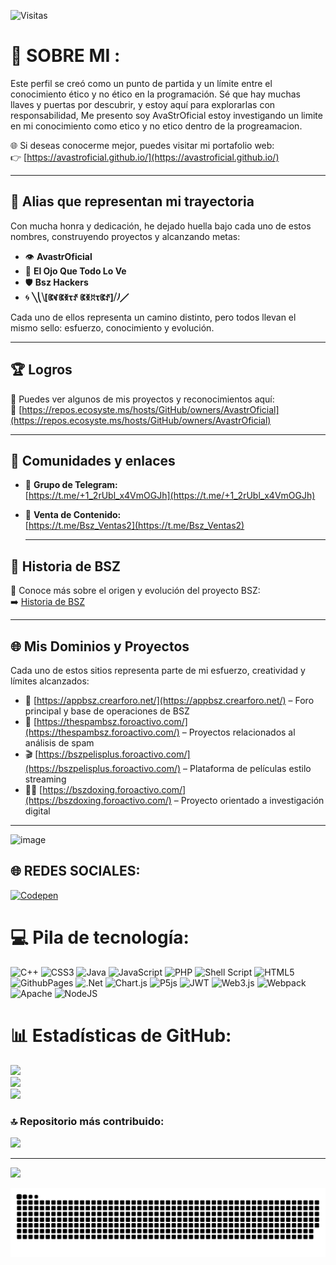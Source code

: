 ![Visitas](https://visitor-badge.laobi.icu/badge?page_id=AvastrOficial&left_color=gray&right_color=1fd157&left_text=Visitas)

# 💫 SOBRE MI :

Este perfil se creó como un punto de partida y un límite entre el conocimiento ético y no ético en la programación. Sé que hay muchas llaves y puertas por descubrir, y estoy aquí para explorarlas con responsabilidad, Me presento soy AvaStrOficial estoy investigando un limite en mi conocimiento como etico y no etico dentro de la progreamacion.

🌐 Si deseas conocerme mejor, puedes visitar mi portafolio web:  
👉 [https://avastroficial.github.io/](https://avastroficial.github.io/)

--- 

## 🧠 Alias que representan mi trayectoria

Con mucha honra y dedicación, he dejado huella bajo cada uno de estos nombres, construyendo proyectos y alcanzando metas:

- 👁️ **AvastrOficial**  
- 🔮 **El Ojo Que Todo Lo Ve**  
- 🛡️ **Bsz Hackers**  
- 🌀 **╲⎝⧹[ꀇꃴꀇꃶτꀋ ꀇꃶꀡτꀇꀋ]⧸⎠╱**

Cada uno de ellos representa un camino distinto, pero todos llevan el mismo sello: esfuerzo, conocimiento y evolución.

--- 

## 🏆 Logros
📍 Puedes ver algunos de mis proyectos y reconocimientos aquí:  
🔗 [https://repos.ecosyste.ms/hosts/GitHub/owners/AvastrOficial](https://repos.ecosyste.ms/hosts/GitHub/owners/AvastrOficial)

--- 

## 💬 Comunidades y enlaces

- 👥 **Grupo de Telegram:**  
  [https://t.me/+1_2rUbl_x4VmOGJh](https://t.me/+1_2rUbl_x4VmOGJh)

- 🛒 **Venta de Contenido:**  
  [https://t.me/Bsz_Ventas2](https://t.me/Bsz_Ventas2)

  ---

## 📜 Historia de BSZ

📖 Conoce más sobre el origen y evolución del proyecto BSZ:  
➡️ [Historia de BSZ](https://appbsz.crearforo.net/h89-historia-bsz)

  ---

## 🌐 Mis Dominios y Proyectos

Cada uno de estos sitios representa parte de mi esfuerzo, creatividad y límites alcanzados:

- 🧩 [https://appbsz.crearforo.net/](https://appbsz.crearforo.net/) – Foro principal y base de operaciones de BSZ  
- 🔐 [https://thespambsz.foroactivo.com/](https://thespambsz.foroactivo.com/) – Proyectos relacionados al análisis de spam  
- 🎬 [https://bszpelisplus.foroactivo.com/](https://bszpelisplus.foroactivo.com/) – Plataforma de películas estilo streaming  
- 🕵️‍♂️ [https://bszdoxing.foroactivo.com/](https://bszdoxing.foroactivo.com/) – Proyecto orientado a investigación digital

 --- 
 
![image](https://github.com/AvastrOficial/AvastrOficial/assets/91764815/07f31e06-c78d-443b-8ca4-ef8ef0c99020)
⠀⠀⠀⠀
⠀⠀⠀⠀⠀⠀⠀⠀⠀⠀⠀⠀⠀⠀⠀⠀⠀⠀

## 🌐 REDES SOCIALES:
[![Codepen](https://img.shields.io/badge/Codepen-000000?style=for-the-badge&logo=codepen&logoColor=white)](https://codepen.io/AvastrOficial) 


# 💻 Pila de tecnología:
![C++](https://img.shields.io/badge/c++-%2300599C.svg?style=plastic&logo=c%2B%2B&logoColor=white) ![CSS3](https://img.shields.io/badge/css3-%231572B6.svg?style=plastic&logo=css3&logoColor=white) ![Java](https://img.shields.io/badge/java-%23ED8B00.svg?style=plastic&logo=openjdk&logoColor=white) ![JavaScript](https://img.shields.io/badge/javascript-%23323330.svg?style=plastic&logo=javascript&logoColor=%23F7DF1E) ![PHP](https://img.shields.io/badge/php-%23777BB4.svg?style=plastic&logo=php&logoColor=white) ![Shell Script](https://img.shields.io/badge/shell_script-%23121011.svg?style=plastic&logo=gnu-bash&logoColor=white) ![HTML5](https://img.shields.io/badge/html5-%23E34F26.svg?style=plastic&logo=html5&logoColor=white) ![GithubPages](https://img.shields.io/badge/github%20pages-121013?style=plastic&logo=github&logoColor=white) ![.Net](https://img.shields.io/badge/.NET-5C2D91?style=plastic&logo=.net&logoColor=white) ![Chart.js](https://img.shields.io/badge/chart.js-F5788D.svg?style=plastic&logo=chart.js&logoColor=white) ![P5js](https://img.shields.io/badge/p5.js-ED225D?style=plastic&logo=p5.js&logoColor=FFFFFF) ![JWT](https://img.shields.io/badge/JWT-black?style=plastic&logo=JSON%20web%20tokens) ![Web3.js](https://img.shields.io/badge/web3.js-F16822?style=plastic&logo=web3.js&logoColor=white) ![Webpack](https://img.shields.io/badge/webpack-%238DD6F9.svg?style=plastic&logo=webpack&logoColor=black) ![Apache](https://img.shields.io/badge/apache-%23D42029.svg?style=plastic&logo=apache&logoColor=white) ![NodeJS](https://img.shields.io/badge/node.js-6DA55F?style=plastic&logo=node.js&logoColor=white)

# 📊 Estadísticas de GitHub:
![](https://github-readme-stats.vercel.app/api?username=AvastrOficial&theme=dark&hide_border=false&include_all_commits=false&count_private=false)<br/>
![](https://github-readme-streak-stats.herokuapp.com/?user=AvastrOficial&theme=dark&hide_border=false)<br/>
![](https://github-readme-stats.vercel.app/api/top-langs/?username=AvastrOficial&theme=dark&hide_border=false&include_all_commits=false&count_private=false&layout=compact)

### 🔝 Repositorio más contribuido: 
![](https://github-contributor-stats.vercel.app/api?username=AvastrOficial&limit=5&theme=dark&combine_all_yearly_contributions=true)

---
[![](https://visitcount.itsvg.in/api?id=AvastrOficial&icon=5&color=3)](https://visitcount.itsvg.in)


<!-- Proudly created with GPRM ( https://gprm.itsvg.in ) -->
<p align="center"> 
  <img  src="https://raw.githubusercontent.com/iscpatricio92/iscpatricio92/main/resources/img/github-contribution-grid-snake.svg" 
    alt="iscpatricio92" /> 
</p>




⠀⠀⠀⠀⠀⠀⠀⠀⠀⠀⠀⠀⠀⠀⠀⠀⠀⠀⠀⠀⠀⠀⠀⠀⠀⠀⠀⠀⠀⠀⠀⠀⠀⠀⠀⠀⠀⠀⠀⠀⠀⠀⠀⠀⠀⠀⠀⠀⠀⠀⠀⠀⠀⠀⠀⠀⠀⠀⠀⠀⠀⠀⠀⠀⠀⠀⠀⠀⠀⠀
